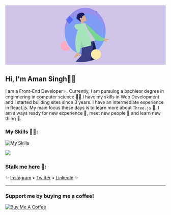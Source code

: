 <img src="westernfrog.jpg" alt="a banner that shows my name">

## Hi, I'm Aman Singh👋🐸

I am a Front-End Developer✨. Currently, I am pursuing a bachleor degree in enginnering in computer science 🧑‍💻.I have my skills in Web Development and I started building sites since 3 years. I have an intermediate experience in React.js. My main focus these days is to learn more about `Three.js` 🐷. I am always ready for new experience 🐥, meet new people 🐸 and learn new thing 🤩.

### My Skills 🧑‍💻:
![My Skills](https://skillicons.dev/icons?i=html,css,js,c,cpp,python,next,bootstrap,mongodb,expressjs,react,nodejs&perline=6)

<p>
<img src="https://github-readme-stats.vercel.app/api/top-langs?username=westernfrog&layout=compact&theme=tokyonight">
</p>

 ### Stalk me here 🤫:
 ✨ <a href="https://www.instagram.com/iam__amansingh">Instagram</a> •
 <a href="https://twitter.com/iam__amansingh">Twitter</a> •
 <a href="https://www.linkedin.com/in/amansingh123">LinkedIn</a> ✨
 
 ---
 
### Support me by buying me a coffee! 
<a href="https://www.buymeacoffee.com/amansinghme" target="_blank"><img src="https://cdn.buymeacoffee.com/buttons/default-orange.png" alt="Buy Me A Coffee" height="41" width="174"></a>






